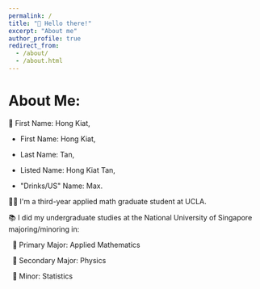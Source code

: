 ```yaml
---
permalink: /
title: "👋 Hello there!"
excerpt: "About me"
author_profile: true
redirect_from: 
  - /about/
  - /about.html
---
```


# **About Me:**

👦 First Name: Hong Kiat, 
   * First Name: Hong Kiat, 

   * Last Name: Tan,
    
   * Listed Name: Hong Kiat Tan,
    
   * "Drinks/US" Name: Max.
    
👨‍🎓 I'm a third-year applied math graduate student at UCLA.

📚 I did my undergraduate studies at the National University of Singapore majoring/minoring in:

&nbsp;&nbsp;📗 Primary Major: Applied Mathematics

&nbsp;&nbsp;📘 Secondary Major: Physics
  
&nbsp;&nbsp;📙 Minor: Statistics

